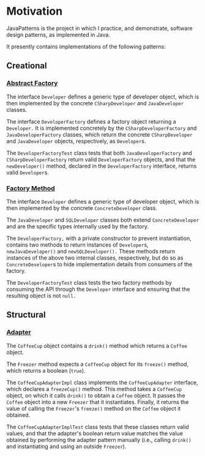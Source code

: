 Motivation
==========

JavaPatterns is the project in which I practice, and demonstrate, software design patterns, as implemented in Java.

It presently contains implementations of the following patterns:

Creational
----------

### [Abstract Factory](https://en.wikipedia.org/wiki/Abstract_factory_pattern)

The interface `Developer` defines a generic type of developer object, which is then implemented by the concrete
`CSharpDeveloper` and `JavaDeveloper` classes.

The interface `DeveloperFactory` defines a factory object returning a `Developer.` It is implemented concretely
by the `CSharpDeveloperFactory` and `JavaDeveloperFactory` classes, which return the concrete `CSharpDeveloper`
and `JavaDeveloper` objects, respectively, as `Developer`s.

The `DeveloperFactoryTest` class tests that both `JavaDeveloperFactory` and `CSharpDeveloperFactory` return valid
`DeveloperFactory` objects, and that the `newDeveloper()` method, declared in the `DeveloperFactory` interface,
returns valid `Developer`s.

### [Factory Method](https://en.wikipedia.org/wiki/Factory_method_pattern)

The interface `Developer` defines a generic type of developer object, which is then implemented by the concrete
`ConcreteDeveloper` class.

The `JavaDeveloper` and `SQLDeveloper` classes both extend `ConcreteDeveloper` and are the specific types internally
used by the factory.

The `DeveloperFactory,` with a private constructor to prevent instantiation, contains two methods to return instances
of `Developer`s, `newJavaDeveloper()` and `newSQLDeveloper().` These methods return instances of the above two internal
classes, respectively, but do so as `ConcreteDeveloper`s to hide implementation details from consumers of the factory.

The `DeveloperFactoryTest` class tests the two factory methods by consuming the API through the `Developer` interface
and ensuring that the resulting object is not `null.`

Structural
----------

### [Adapter](https://en.wikipedia.org/wiki/Adapter_pattern)

The `CoffeeCup` object contains a `drink()` method which returns a `Coffee` object.

The `Freezer` method expects a `CoffeeCup` object for its `freeze()` method, which returns a boolean (`true`).

The `CoffeeCupAdapterImpl` class implements the `CoffeeCupAdapter` interface, which declares a `freezeCup()` method.
This method takes a `CoffeeCup` object, on which it calls `drink()` to obtain a `Coffee` object. It passes the
`Coffee` object into a new `Freezer` that it instantiates. Finally, it returns the value of calling the `Freezer`'s
`freeze()` method on the `Coffee` object it obtained.

The `CoffeeCupAdapterImplTest` class tests that these classes return valid values, and that the adapter's boolean
return value matches the value obtained by performing the adapter pattern manually (i.e., calling `drink()` and
instantiating and using an outside `Freezer`).

